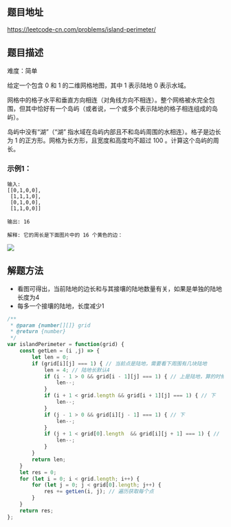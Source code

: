## 题目地址

https://leetcode-cn.com/problems/island-perimeter/

## 题目描述

难度：简单

给定一个包含 0 和 1 的二维网格地图，其中 1 表示陆地 0 表示水域。

网格中的格子水平和垂直方向相连（对角线方向不相连）。整个网格被水完全包围，但其中恰好有一个岛屿（或者说，一个或多个表示陆地的格子相连组成的岛屿）。

岛屿中没有“湖”（“湖” 指水域在岛屿内部且不和岛屿周围的水相连）。格子是边长为 1 的正方形。网格为长方形，且宽度和高度均不超过 100 。计算这个岛屿的周长。

### 示例1：

```
输入:
[[0,1,0,0],
 [1,1,1,0],
 [0,1,0,0],
 [1,1,0,0]]

输出: 16

解释: 它的周长是下面图片中的 16 个黄色的边：

```
<img src="https://assets.leetcode-cn.com/aliyun-lc-upload/uploads/2018/10/12/island.png">


## 解题方法

- 看图可得出，当前陆地的边长和与其接壤的陆地数量有关，如果是单独的陆地长度为4
- 每多一个接壤的陆地，长度减少1


```js
/**
 * @param {number[][]} grid
 * @return {number}
 */
var islandPerimeter = function(grid) {
    const getLen = (i ,j) => { 
        let len = 0; 
        if (grid[i][j] === 1) { // 当前点是陆地，需要看下周围有几块陆地
            len = 4; // 陆地长默认4
            if (i - 1 > 0 && grid[i - 1][j] === 1) { // 上是陆地，算的时候长度 - 1
                len--;
            }
            if (i + 1 < grid.length && grid[i + 1][j] === 1) { // 下
                len--;
            }
            if (j - 1 > 0 && grid[i][j - 1] === 1) { // 下
                len--;
            }
            if (j + 1 < grid[0].length  && grid[i][j + 1] === 1) { // 下
                len--;
            }
        } 
        return len;
    }
    let res = 0;
    for (let i = 0; i < grid.length; i++) {
        for (let j = 0; j < grid[0].length; j++) {
            res += getLen(i, j); // 遍历获取每个点
        }
    }
    return res;
};
```
